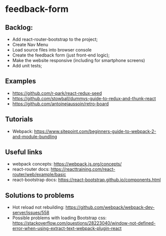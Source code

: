 # feedback-form

## Backlog:
* Add react-router-bootstrap to the project;
* Create Nav Menu
* Load source files into browser console
* Create the feedback form (just front-end logic);
* Make the website responsive (including for smartphone screens)
* Add unit tests;

## Examples
* https://github.com/r-park/react-redux-seed
* https://github.com/stowball/dummys-guide-to-redux-and-thunk-react
* https://github.com/antoinejaussoin/retro-board

## Tutorials
* Webpack: https://www.sitepoint.com/beginners-guide-to-webpack-2-and-module-bundling

## Useful links
* webpack concepts: https://webpack.js.org/concepts/
* react-router docs: https://reacttraining.com/react-router/web/example/basic
* react-bootstrap docs: https://react-bootstrap.github.io/components.html

## Solutions to problems
* Hot reload not rebuilding: https://github.com/webpack/webpack-dev-server/issues/558
* Possible problems with loading Bootstrap css: https://stackoverflow.com/questions/28223040/window-not-defined-error-when-using-extract-text-webpack-plugin-react